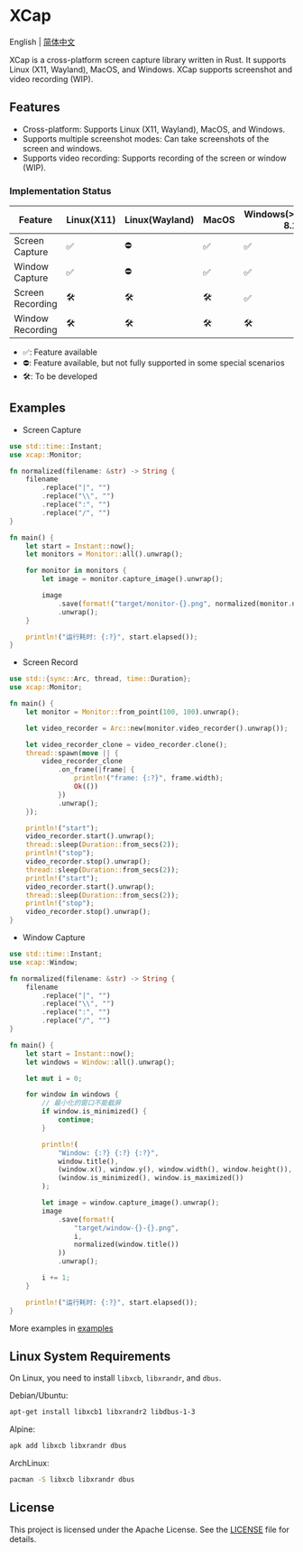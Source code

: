 # XCap

English | [简体中文](README-zh_CN.md)

XCap is a cross-platform screen capture library written in Rust. It supports Linux (X11, Wayland), MacOS, and Windows. XCap supports screenshot and video recording (WIP).

## Features

-   Cross-platform: Supports Linux (X11, Wayland), MacOS, and Windows.
-   Supports multiple screenshot modes: Can take screenshots of the screen and windows.
-   Supports video recording: Supports recording of the screen or window (WIP).

### Implementation Status

| Feature          | Linux(X11) | Linux(Wayland) | MacOS | Windows(>=Windows 8.1) |
| ---------------- | ---------- | -------------- | ----- | ---------------------- |
| Screen Capture   | ✅         | ⛔             | ✅    | ✅                     |
| Window Capture   | ✅         | ⛔             | ✅    | ✅                     |
| Screen Recording | 🛠️         | 🛠️             | 🛠️    | ✅                     |
| Window Recording | 🛠️         | 🛠️             | 🛠️    | 🛠️                     |

-   ✅: Feature available
-   ⛔: Feature available, but not fully supported in some special scenarios
-   🛠️: To be developed

## Examples

-   Screen Capture

```rust
use std::time::Instant;
use xcap::Monitor;

fn normalized(filename: &str) -> String {
    filename
        .replace("|", "")
        .replace("\\", "")
        .replace(":", "")
        .replace("/", "")
}

fn main() {
    let start = Instant::now();
    let monitors = Monitor::all().unwrap();

    for monitor in monitors {
        let image = monitor.capture_image().unwrap();

        image
            .save(format!("target/monitor-{}.png", normalized(monitor.name())))
            .unwrap();
    }

    println!("运行耗时: {:?}", start.elapsed());
}
```

-   Screen Record

```rust
use std::{sync::Arc, thread, time::Duration};
use xcap::Monitor;

fn main() {
    let monitor = Monitor::from_point(100, 100).unwrap();

    let video_recorder = Arc::new(monitor.video_recorder().unwrap());

    let video_recorder_clone = video_recorder.clone();
    thread::spawn(move || {
        video_recorder_clone
            .on_frame(|frame| {
                println!("frame: {:?}", frame.width);
                Ok(())
            })
            .unwrap();
    });

    println!("start");
    video_recorder.start().unwrap();
    thread::sleep(Duration::from_secs(2));
    println!("stop");
    video_recorder.stop().unwrap();
    thread::sleep(Duration::from_secs(2));
    println!("start");
    video_recorder.start().unwrap();
    thread::sleep(Duration::from_secs(2));
    println!("stop");
    video_recorder.stop().unwrap();
}

```

-   Window Capture

```rust
use std::time::Instant;
use xcap::Window;

fn normalized(filename: &str) -> String {
    filename
        .replace("|", "")
        .replace("\\", "")
        .replace(":", "")
        .replace("/", "")
}

fn main() {
    let start = Instant::now();
    let windows = Window::all().unwrap();

    let mut i = 0;

    for window in windows {
        // 最小化的窗口不能截屏
        if window.is_minimized() {
            continue;
        }

        println!(
            "Window: {:?} {:?} {:?}",
            window.title(),
            (window.x(), window.y(), window.width(), window.height()),
            (window.is_minimized(), window.is_maximized())
        );

        let image = window.capture_image().unwrap();
        image
            .save(format!(
                "target/window-{}-{}.png",
                i,
                normalized(window.title())
            ))
            .unwrap();

        i += 1;
    }

    println!("运行耗时: {:?}", start.elapsed());
}
```

More examples in [examples](./examples)

## Linux System Requirements

On Linux, you need to install `libxcb`, `libxrandr`, and `dbus`.

Debian/Ubuntu:

```sh
apt-get install libxcb1 libxrandr2 libdbus-1-3
```

Alpine:

```sh
apk add libxcb libxrandr dbus
```

ArchLinux:

```sh
pacman -S libxcb libxrandr dbus
```

## License

This project is licensed under the Apache License. See the [LICENSE](./LICENSE) file for details.
